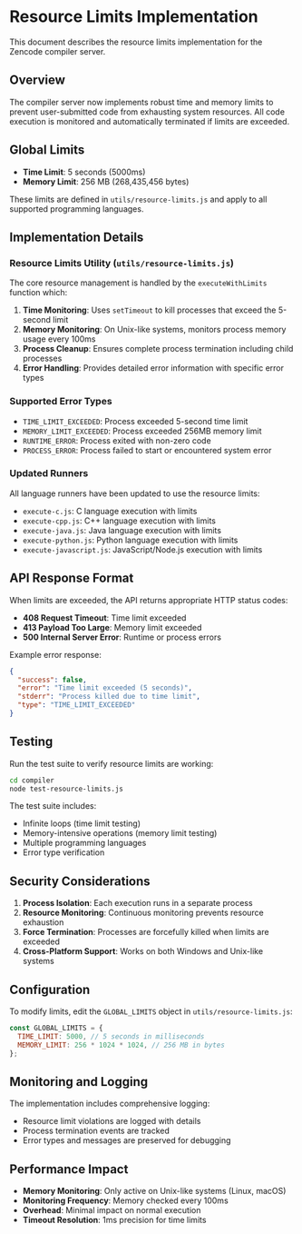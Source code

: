 # Resource Limits Implementation

This document describes the resource limits implementation for the Zencode compiler server.

## Overview

The compiler server now implements robust time and memory limits to prevent user-submitted code from exhausting system resources. All code execution is monitored and automatically terminated if limits are exceeded.

## Global Limits

- **Time Limit**: 5 seconds (5000ms)
- **Memory Limit**: 256 MB (268,435,456 bytes)

These limits are defined in `utils/resource-limits.js` and apply to all supported programming languages.

## Implementation Details

### Resource Limits Utility (`utils/resource-limits.js`)

The core resource management is handled by the `executeWithLimits` function which:

1. **Time Monitoring**: Uses `setTimeout` to kill processes that exceed the 5-second limit
2. **Memory Monitoring**: On Unix-like systems, monitors process memory usage every 100ms
3. **Process Cleanup**: Ensures complete process termination including child processes
4. **Error Handling**: Provides detailed error information with specific error types

### Supported Error Types

- `TIME_LIMIT_EXCEEDED`: Process exceeded 5-second time limit
- `MEMORY_LIMIT_EXCEEDED`: Process exceeded 256MB memory limit
- `RUNTIME_ERROR`: Process exited with non-zero code
- `PROCESS_ERROR`: Process failed to start or encountered system error

### Updated Runners

All language runners have been updated to use the resource limits:

- `execute-c.js`: C language execution with limits
- `execute-cpp.js`: C++ language execution with limits
- `execute-java.js`: Java language execution with limits
- `execute-python.js`: Python language execution with limits
- `execute-javascript.js`: JavaScript/Node.js execution with limits

## API Response Format

When limits are exceeded, the API returns appropriate HTTP status codes:

- **408 Request Timeout**: Time limit exceeded
- **413 Payload Too Large**: Memory limit exceeded
- **500 Internal Server Error**: Runtime or process errors

Example error response:

```json
{
  "success": false,
  "error": "Time limit exceeded (5 seconds)",
  "stderr": "Process killed due to time limit",
  "type": "TIME_LIMIT_EXCEEDED"
}
```

## Testing

Run the test suite to verify resource limits are working:

```bash
cd compiler
node test-resource-limits.js
```

The test suite includes:

- Infinite loops (time limit testing)
- Memory-intensive operations (memory limit testing)
- Multiple programming languages
- Error type verification

## Security Considerations

1. **Process Isolation**: Each execution runs in a separate process
2. **Resource Monitoring**: Continuous monitoring prevents resource exhaustion
3. **Force Termination**: Processes are forcefully killed when limits are exceeded
4. **Cross-Platform Support**: Works on both Windows and Unix-like systems

## Configuration

To modify limits, edit the `GLOBAL_LIMITS` object in `utils/resource-limits.js`:

```javascript
const GLOBAL_LIMITS = {
  TIME_LIMIT: 5000, // 5 seconds in milliseconds
  MEMORY_LIMIT: 256 * 1024 * 1024, // 256 MB in bytes
};
```

## Monitoring and Logging

The implementation includes comprehensive logging:

- Resource limit violations are logged with details
- Process termination events are tracked
- Error types and messages are preserved for debugging

## Performance Impact

- **Memory Monitoring**: Only active on Unix-like systems (Linux, macOS)
- **Monitoring Frequency**: Memory checked every 100ms
- **Overhead**: Minimal impact on normal execution
- **Timeout Resolution**: 1ms precision for time limits
